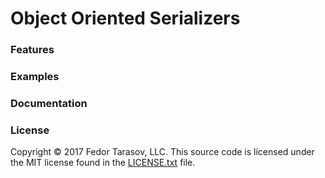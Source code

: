 # Object Oriented Serializers

### Features

### Examples

### Documentation

### License

Copyright © 2017 Fedor Tarasov, LLC. This source code is licensed under the MIT license found in
the [LICENSE.txt](LICENSE.txt) file.
